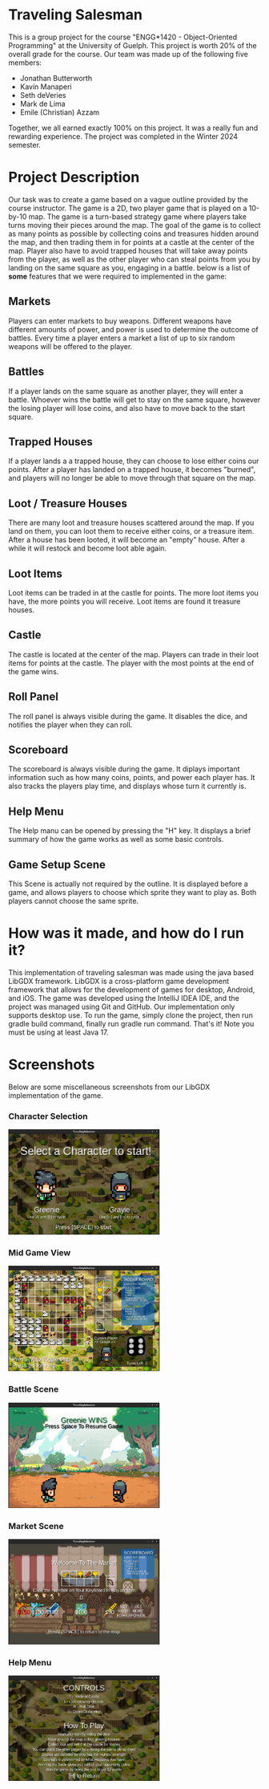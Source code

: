 # Traveling Salesman

This is a group project for the course "ENGG*1420 - Object-Oriented Programming" at the University of Guelph. This project is worth 20% of the overall grade for the course. Our team was made up of the following five members:

- Jonathan Butterworth
- Kavin Manaperi
- Seth deVeries
- Mark de Lima
- Emile (Christian) Azzam

Together, we all earned exactly 100% on this project. It was a really fun and rewarding experience. The project was completed in the Winter 2024 semester. 

# Project Description

Our task was to create a game based on a vague outline provided by the course instructor. 
The game is a 2D, two player game that is played on a 10-by-10 map. 
The game is a turn-based strategy game where players take turns moving their pieces around the map. 
The goal of the game is to collect as many points as possible by collecting coins and treasures hidden around the map, and then trading them in for points at a castle at the center of the map.
Player also have to avoid trapped houses that will take away points from the player, as well as the other player who can steal points from you by landing on the same square as you, engaging in a battle.
below is a list of **some** features that we were required to implemented in the game:

## Markets
Players can enter markets to buy weapons. Different weapons have different amounts of power, and power is used to determine the outcome of battles. Every time a player enters a market a list of up to six random weapons will be offered to the player.

## Battles
If a player lands on the same square as another player, they will enter a battle. Whoever wins the battle will get to stay on the same square, however the losing player will lose coins, and also have to move back to the start square.

## Trapped Houses
If a player lands a a trapped house, they can choose to lose either coins our points. After a player has landed on a trapped house, it becomes "burned", and players will no longer be able to move through that square on the map.

## Loot / Treasure Houses
There are many loot and treasure houses scattered around the map. If you land on them, you can loot them to receive either coins, or a treasure item. After a house has been looted, it will become an "empty" house. After a while it will restock and become loot able again.

## Loot Items
Loot items can be traded in at the castle for points. The more loot items you have, the more points you will receive. Loot items are found it treasure houses.

## Castle
The castle is located at the center of the map. Players can trade in their loot items for points at the castle. The player with the most points at the end of the game wins.

## Roll Panel
The roll panel is always visible during the game. It disables the dice, and notifies the player when they can roll.

## Scoreboard
The scoreboard is always visible during the game. It diplays important information such as how many coins, points, and power each player has. It also tracks the players play time, and displays whose turn it currently is.

## Help Menu
The Help manu can be opened by pressing the "H" key. It displays a brief summary of how the game works as well as some basic controls.

## Game Setup Scene
This Scene is actually not required by the outline. It is displayed before a game, and allows players to choose which sprite they want to play as. Both players cannot choose the same sprite.

# How was it made, and how do I run it?
This implementation of traveling salesman was made using the java based LibGDX framework. LibGDX is a cross-platform game development framework that allows for the development of games for desktop, Android, and iOS. The game was developed using the IntelliJ IDEA IDE, and the project was managed using Git and GitHub. Our implementation only supports desktop use. 
To run the game, simply clone the project, then run gradle build command, finally run gradle run command. That's it! Note you must be using at least Java 17.

# Screenshots
Below are some miscellaneous screenshots from our LibGDX implementation of the game.

### Character Selection
<img src="readme_images/CharacterSelection.png" width="302" height="210" alt="Character Selection">

### Mid Game View
<img src="readme_images/MidGame.png" width="302" height="210" alt="Mid Game View">

### Battle Scene
<img src="readme_images/BattleScene.png" width="302" height="210" alt="Battle Scene">

### Market Scene
<img src="readme_images/Market.png" width="302" height="210" alt="Market Scene">

### Help Menu
<img src="readme_images/HelpMenu.png" width="302" height="210" alt="Help Menu">